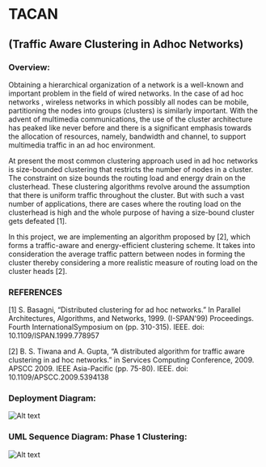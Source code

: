 # TACAN 
## (Traffic Aware Clustering in Adhoc Networks)

### Overview: 
Obtaining a hierarchical organization of a network is a well-known and important problem in the field of wired networks. In the case of ad hoc networks , wireless networks in which possibly all nodes can be mobile, partitioning the nodes into groups (clusters) is similarly important. With the advent of multimedia communications, the use of the cluster architecture has peaked like never before and there is a significant emphasis towards the allocation of resources, namely, bandwidth and channel, to support multimedia traffic in an ad hoc environment.

At present the most common clustering approach used in ad hoc networks is size-bounded clustering that restricts the number of nodes in a cluster. The constraint on size bounds the routing load and energy drain on the clusterhead. These clustering algorithms revolve around the assumption that there is uniform traffic throughout the cluster. But with such a vast number of applications, there are cases where the routing load on the clusterhead is high and the whole purpose of having a size-bound cluster gets defeated [1].

In this project, we are implementing an algorithm proposed by [2], which forms a traffic-aware and energy-efficient clustering scheme. It takes into consideration the average traffic pattern between nodes in forming the cluster thereby considering a more realistic measure of routing load on the cluster heads [2].

### REFERENCES
[1] S. Basagni, “Distributed clustering for ad hoc networks.” In Parallel Architectures, Algorithms, and Networks, 1999. (I-SPAN'99) Proceedings. Fourth InternationalSymposium on (pp. 310-315). IEEE. doi: 10.1109/ISPAN.1999.778957

[2] B. S. Tiwana and A. Gupta, “A distributed algorithm for traffic aware clustering in ad hoc networks.” in Services Computing Conference, 2009. APSCC 2009. IEEE Asia-Pacific (pp. 75-80). IEEE. doi: 10.1109/APSCC.2009.5394138

### Deployment Diagram:

![Alt text](https://github.com/VimanyuAgg/TACAN/blob/master/Deployment%20Diagram.png "Deployment Diagram")

### UML Sequence Diagram: Phase 1 Clustering:

![Alt text](https://github.com/VimanyuAgg/TACAN/blob/master/Phase1-sequence_diagram.png "Ph1 Sequence Diagram")
